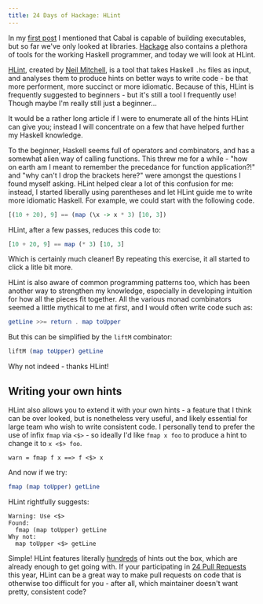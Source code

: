 ```yaml
---
title: 24 Days of Hackage: HLint
---
```


In my [first post](/posts/2012-12-01-24-days-of-hackage.html) I mentioned
that Cabal is capable of building executables, but so far we've only looked at
libraries. [Hackage](http://hackage.haskell.org) also contains a plethora of
tools for the working Haskell programmer, and today we will look at HLint.

[HLint](http://community.haskell.org/~ndm/hlint/), created by
[Neil Mitchell](http://community.haskell.org/~ndm/), is a tool that takes
Haskell `.hs` files as input, and analyses them to produce hints on better ways
to write code - be that more performent, more succinct or more
idiomatic. Because of this, HLint is frequently suggested to beginners - but it's
still a tool I frequently use! Though maybe I'm really still just a beginner...

It would be a rather long article if I were to enumerate all of the hints HLint
can give you; instead I will concentrate on a few that have helped further my
Haskell knowledge.

To the beginner, Haskell seems full of operators and combinators, and has a
somewhat alien way of calling functions. This threw me for a while - "how on
earth am I meant to remember the precedance for function application?!" and "why
can't I drop the brackets here?" were amongst the questions I found myself
asking. HLint helped clear a lot of this confusion for me: instead, I started
liberally using parentheses and let HLint guide me to write more idiomatic
Haskell. For example, we could start with the following code.

```haskell
[(10 + 20), 9] == (map (\x -> x * 3) [10, 3])
```

HLint, after a few passes, reduces this code to:

```haskell
[10 + 20, 9] == map (* 3) [10, 3]
```

Which is certainly much cleaner! By repeating this exercise, it all started to
click a litle bit more.

HLint is also aware of common programming patterns too, which has been another
way to strengthen my knowledge, especially in developing intuition for how all
the pieces fit together. All the various monad combinators seemed a little
mythical to me at first, and I would often write code such as:

```haskell
getLine >>= return . map toUpper
```

But this can be simplified by the `liftM` combinator:

```haskell
liftM (map toUpper) getLine
```

Why not indeed - thanks HLint!

## Writing your own hints

HLint also allows you to extend it with your own hints - a feature that I think
can be over looked, but is nonetheless very useful, and likely essential for
large team who wish to write consistent code. I personally tend to prefer the
use of infix `fmap` via `<$>` - so ideally I'd like `fmap x foo` to produce a
hint to change it to `x <$> foo`.

```
warn = fmap f x ==> f <$> x
```

And now if we try:

```haskell
fmap (map toUpper) getLine
```

HLint rightfully suggests:

```
Warning: Use <$>
Found:
  fmap (map toUpper) getLine
Why not:
  map toUpper <$> getLine

```

Simple! HLint features literally
[hundreds](http://community.haskell.org/~ndm/darcs/hlint/data/Default.hs) of
hints out the box, which are already enough to get going with. If your
participating in [24 Pull Requests](http://24pullrequests.com) this year, HLint
can be a great way to make pull requests on code that is otherwise too difficult
for you - after all, which maintainer doesn't want pretty, consistent code?
